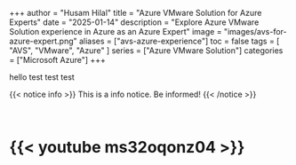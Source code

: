 +++
author = "Husam Hilal"
title = "Azure VMware Solution for Azure Experts"
date = "2025-01-14"
description = "Explore Azure VMware Solution experience in Azure as an Azure Expert"
image = "images/avs-for-azure-expert.png"
aliases = ["avs-azure-experience"]
toc = false
tags = [
    "AVS",
    "VMware",
    "Azure"
]
series = ["Azure VMware Solution"]
categories = ["Microsoft Azure"]
+++

hello
test 
test
test

{{< notice info >}}
This is a info notice. Be informed!
{{< /notice >}}

<br>

# {{< youtube ms32oqonz04 >}}